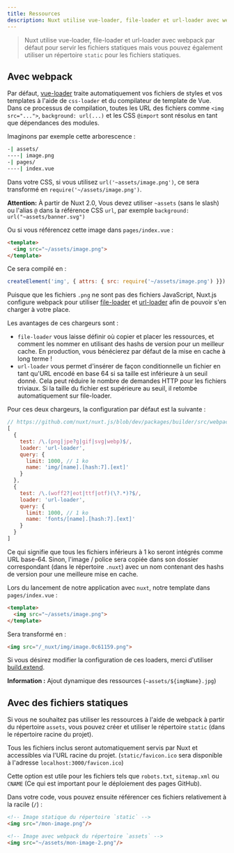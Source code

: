 ```yaml
---
title: Ressources
description: Nuxt utilise vue-loader, file-loader et url-loader avec webpack par défaut pour servir les fichiers statiques mais vous pouvez également utiliser un répertoire `static` pour les fichiers statiques.
---
```


> Nuxt utilise vue-loader, file-loader et url-loader avec webpack par défaut pour servir les fichiers statiques mais vous pouvez également utiliser un répertoire `static` pour les fichiers statiques.

## Avec webpack

Par défaut, [vue-loader](http://vue-loader.vuejs.org/) traite automatiquement vos fichiers de styles et vos templates à l'aide de `css-loader` et du compilateur de template de Vue.
Dans ce processus de compilation, toutes les URL des fichiers comme `<img src="...">`, `background: url(...)` et les CSS `@import` sont résolus en tant que dépendances des modules.

Imaginons par exemple cette arborescence :

```bash
-| assets/
----| image.png
-| pages/
----| index.vue
```

Dans votre CSS, si vous utilisez `url('~assets/image.png')`, ce sera transformé en `require('~/assets/image.png')`.

<div class="Alert Alert--orange">

**Attention:** À partir de Nuxt 2.0,
Vous devez utiliser `~assets` (sans le slash) ou l'alias `@` dans la référence CSS `url`, par exemple `background: url("~assets/banner.svg")`

</div>


Ou si vous référencez cette image dans `pages/index.vue` :

```html
<template>
  <img src="~/assets/image.png">
</template>
```

Ce sera compilé en :

```js
createElement('img', { attrs: { src: require('~/assets/image.png') }})
```

Puisque que les fichiers `.png` ne sont pas des fichiers JavaScript, Nuxt.js configure webpack pour utiliser [file-loader](https://github.com/webpack/file-loader) et [url-loader](https://github.com/webpack/url-loader) afin de pouvoir s'en charger à votre place.

Les avantages de ces chargeurs sont :

- `file-loader` vous laisse définir où copier et placer les ressources, et comment les nommer en utilisant des hashs de version pour un meilleur cache. En production, vous bénécierez par défaut de la mise en cache à long terme !
- `url-loader` vous permet d'insérer de façon conditionnelle un fichier en tant qu'URL encodé en base 64 si sa taille est inférieure à un seuil donné. Cela peut réduire le nombre de demandes HTTP pour les fichiers triviaux. Si la taille du fichier est supérieure au seuil, il retombe automatiquement sur file-loader.

Pour ces deux chargeurs, la configuration par défaut est la suivante :

```js
// https://github.com/nuxt/nuxt.js/blob/dev/packages/builder/src/webpack/base.js#L204-L229
[
  {
    test: /\.(png|jpe?g|gif|svg|webp)$/,
    loader: 'url-loader',
    query: {
      limit: 1000, // 1 ko
      name: 'img/[name].[hash:7].[ext]'
    }
  },
  {
    test: /\.(woff2?|eot|ttf|otf)(\?.*)?$/,
    loader: 'url-loader',
    query: {
      limit: 1000, // 1 ko
      name: 'fonts/[name].[hash:7].[ext]'
    }
  }
]
```

Ce qui signifie que tous les fichiers inférieurs à 1 ko seront intégrés comme URL base-64.
Sinon, l'image / police sera copiée dans son dossier correspondant (dans le répertoire `.nuxt`)
avec un nom contenant des hashs de version pour une meilleure mise en cache.

Lors du lancement de notre application avec `nuxt`, notre template dans `pages/index.vue` :

```html
<template>
  <img src="~/assets/image.png">
</template>
```

Sera transformé en :

```html
<img src="/_nuxt/img/image.0c61159.png">
```

Si vous désirez modifier la configuration de ces loaders, merci d'utiliser [build.extend](/api/configuration-build#extend).

<div class="Alert Alert--teal">

**Information :** Ajout dynamique des ressources (`~assets/${imgName}.jpg`)

</div>

<!-- TODO: Dynamic assets -->

## Avec des fichiers statiques

Si vous ne souhaitez pas utiliser les ressources à l'aide de webpack à partir du répertoire `assets`, vous pouvez créer et utiliser le répertoire `static` (dans le répertoire racine du projet).

Tous les fichiers inclus seront automatiquement servis par Nuxt et accessibles via l'URL racine du projet. (`static/favicon.ico` sera disponible à l'adresse `localhost:3000/favicon.ico`)

Cette option est utile pour les fichiers tels que `robots.txt`, `sitemap.xml` ou `CNAME` (Ce qui est important pour le déploiement des pages GitHub).

Dans votre code, vous pouvez ensuite référencer ces fichiers relativement à la racile (`/`) :

```html
<!-- Image statique du répertoire `static` -->
<img src="/mon-image.png"/>

<!-- Image avec webpack du répertoire `assets` -->
<img src="~/assets/mon-image-2.png"/>
```
